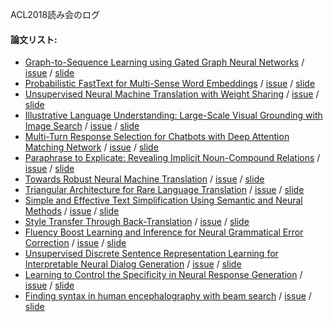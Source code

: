 ACL2018読み会のログ
#### 論文リスト:
  - [Graph-to-Sequence Learning using Gated Graph Neural Networks](https://aclanthology.info/papers/P18-1026/p18-1026) /
  [issue](#) /
  [slide](#)
  - [Probabilistic FastText for Multi-Sense Word Embeddings](https://aclanthology.info/papers/P18-1001/p18-1001) /
  [issue](#) /
  [slide](#)
  - [Unsupervised Neural Machine Translation with Weight Sharing](https://aclanthology.info/papers/P18-1005/p18-1005) /
  [issue](#) /
  [slide](#)
  - [Illustrative Language Understanding: Large-Scale Visual Grounding with Image Search](https://aclanthology.info/papers/P18-1085/p18-1085) /
  [issue](#) /
  [slide](#)
  - [Multi-Turn Response Selection for Chatbots with Deep Attention Matching Network](https://aclanthology.info/papers/P18-1103/p18-1103) /
  [issue](#) /
  [slide](#)
  - [Paraphrase to Explicate: Revealing Implicit Noun-Compound Relations](https://aclanthology.info/papers/P18-1111/p18-1111) /
  [issue](https://github.com/OnizukaLab/ConferenceProceedings/issues/15) /
  [slide](#)
  - [Towards Robust Neural Machine Translation](https://aclanthology.info/papers/P18-1163/p18-1163) /
  [issue](#) /
  [slide](#)
  - [Triangular Architecture for Rare Language Translation](https://aclanthology.info/papers/P18-1006/p18-1006) /
  [issue](#) /
  [slide](#)
  - [Simple and Effective Text Simplification Using Semantic and Neural Methods](https://aclanthology.info/papers/P18-1016/p18-1016) /
  [issue](#) /
  [slide](#)
  - [Style Transfer Through Back-Translation](https://aclanthology.info/papers/P18-1080/p18-1080) /
  [issue](https://github.com/OnizukaLab/ConferenceProceedings/issues/23) /
  [slide](#)
  - [Fluency Boost Learning and Inference for Neural Grammatical Error Correction](https://aclanthology.info/papers/P18-1097/p18-1097) /
  [issue](#) /
  [slide](#)
  - [Unsupervised Discrete Sentence Representation Learning for Interpretable Neural Dialog Generation](https://aclanthology.info/papers/P18-1101/p18-1101) /
  [issue](#) /
  [slide](#)
  - [Learning to Control the Specificity in Neural Response Generation](https://aclanthology.info/papers/P18-1102/p18-1102) /
  [issue](#) /
  [slide](#)
  - [Finding syntax in human encephalography with beam search](https://aclanthology.info/papers/P18-1254/p18-1254) /
  [issue](#) /
  [slide](#)
